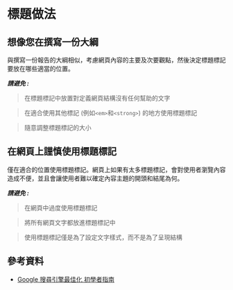 # 標題做法

## 想像您在撰寫一份大綱

與撰寫一份報告的大綱相似，考慮網頁內容的主要及次要觀點，然後決定標題標記要放在哪些適當的位置。

***請避免 :***

> 在標題標記中放置對定義網頁結構沒有任何幫助的文字

> 在適合使用其他標記 (例如`<em>`和`<strong>`) 的地方使用標題標記

> 隨意調整標題標記的大小

## 在網頁上謹慎使用標題標記

僅在適合的位置使用標題標記。網頁上如果有太多標題標記，會對使用者瀏覽內容造成不便，並且會讓使用者難以確定內容主題的開頭和結尾為何。

***請避免 :***

> 在網頁中過度使用標題標記

> 將所有網頁文字都放進標題標記中

> 使用標題標記僅是為了設定文字樣式，而不是為了呈現結構


## 參考資料
* [Google 搜尋引擎最佳化 初學者指南](http://static.googleusercontent.com/external_content/untrusted_dlcp/www.google.com.hk/zh-TW/hk/intl/zh-TW/webmasters/docs/search-engine-optimization-starter-guide-zh-tw.pdf)
